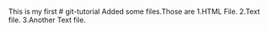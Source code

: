 This is my first # git-tutorial
Added some files.Those are
1.HTML File.
2.Text file.
3.Another Text file. 
